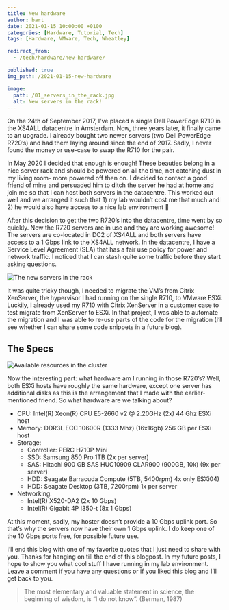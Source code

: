 ```yaml
---
title: New hardware
author: bart
date: 2021-01-15 10:00:00 +0100
categories: [Hardware, Tutorial, Tech]
tags: [Hardware, VMware, Tech, Wheatley]

redirect_from:
  - /tech/hardware/new-hardware/

published: true
img_path: /2021-01-15-new-hardware

image:
  path: /01_servers_in_the_rack.jpg
  alt: New servers in the rack!
---
```


On the 24th of September 2017, I’ve placed a single Dell PowerEdge R710 in the XS4ALL datacentre in Amsterdam. Now, three years later, it finally came to an upgrade. I already bought two newer servers (two Dell PowerEdge R720’s) and had them laying around since the end of 2017. Sadly, I never found the money or use-case to swap the R710 for the pair.

In May 2020 I decided that enough is enough! These beauties belong in a nice server rack and should be powered on all the time, not catching dust in my living room- more powered off then on. I decided to contact a good friend of mine and persuaded him to ditch the server he had at home and join me so that I can host both servers in the datacentre. This worked out well and we arranged it such that 1) my lab wouldn’t cost me that much and 2) he would also have access to a nice lab environment 🙂

After this decision to get the two R720’s into the datacentre, time went by so quickly. Now the R720 servers are in use and they are working awesome! The servers are co-located in DC2 of XS4ALL and both servers have access to a 1 Gbps link to the XS4ALL network. In the datacentre, I have a Service Level Agreement (SLA) that has a fair use policy for power and network traffic. I noticed that I can stash quite some traffic before they start asking questions.

![The new servers in the rack](/01_servers_in_the_rack.jpg)

It was quite tricky though, I needed to migrate the VM’s from Citrix XenServer, the hypervisor I had running on the single R710, to VMware ESXi. Luckily, I already used my R710 with Citrix XenServer in a customer case to test migrate from XenServer to ESXi. In that project, I was able to automate the migration and I was able to re-use parts of the code for the migration (I’ll see whether I can share some code snippets in a future blog).

## The Specs
![Available resources in the cluster](/02_resources_available_in_vCenter.png)

Now the interesting part: what hardware am I running in those R720’s? Well, both ESXi hosts have roughly the same hardware, except one server has additional disks as this is the arrangement that I made with the earlier-mentioned friend. So what hardware are we talking about?

- CPU: Intel(R) Xeon(R) CPU E5-2660 v2 @ 2.20GHz (2x) 44 Ghz ESXi host
- Memory: DDR3L ECC 10600R (1333 Mhz) (16x16gb) 256 GB per ESXi host
- Storage:
    - Controller: PERC H710P Mini
    - SSD: Samsung 850 Pro 1TB (2x per server)
    - SAS: Hitachi 900 GB SAS HUC10909 CLAR900 (900GB, 10k) (9x per server)
    - HDD: Seagate Barracuda Compute (5TB, 5400rpm) 4x only ESXi04)
    - HDD: Seagate Desktop (3TB, 7200rpm) 1x per server
- Networking:
    - Intel(R) X520-DA2 (2x 10 Gbps)
    - Intel(R) Gigabit 4P I350-t (8x 1 Gbps)

At this moment, sadly, my hoster doesn’t provide a 10 Gbps uplink port. So that’s why the servers now have their own 1 Gbps uplink. I do keep one of the 10 Gbps ports free, for possible future use.

I’ll end this blog with one of my favorite quotes that I just need to share with you. Thanks for hanging on till the end of this blogpost. In my future posts, I hope to show you what cool stuff I have running in my lab environment. Leave a comment if you have any questions or if you liked this blog and I’ll get back to you.

> The most elementary and valuable statement in science, the beginning of wisdom, is “I do not know”.
> (Berman, 1987)